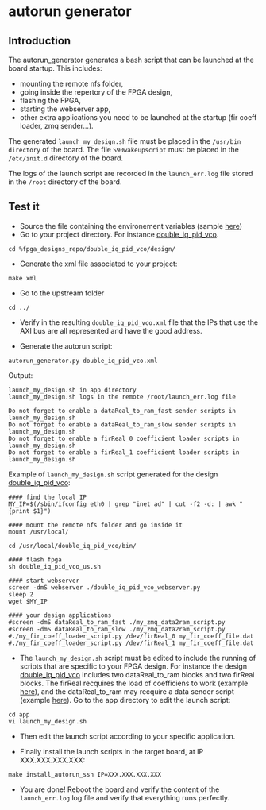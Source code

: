 autorun generator
===================

Introduction
------------
The autorun_generator generates a bash script that can be launched at the board startup. This includes: 
- mounting the remote nfs folder,
- going inside the repertory of the FPGA design,
- flashing the FPGA,
- starting the webserver app,
- other extra applications you need to be launched at the startup (fir coeff loader, zmq sender...).

The generated `launch_my_design.sh` file must be placed in the `/usr/bin directory` of the board.
The file `S90wakeupscript` must be placed in the `/etc/init.d` directory of the board.

The logs of the launch script are recorded in the `launch_err.log` file stored in the `/root` directory of the board. 


Test it
-------

- Source the file containing the environement variables (sample [here](https://github.com/oscimp/oscimpDigital/blob/master/settings.sh.sample))
- Go to your project directory. For instance [double_iq_pid_vco](https://github.com/oscimp/app/tree/master/redpitaya/double_iq_pid_vco).

```shell
cd %fpga_designs_repo/double_iq_pid_vco/design/
```

- Generate the xml file associated to your project:

```shell
make xml
```

- Go to the upstream folder

```shell
cd ../
```

- Verify in the resulting `double_iq_pid_vco.xml` file that the IPs that use the AXI bus are all represented and have the good address.   

- Generate the autorun script:

```shell
autorun_generator.py double_iq_pid_vco.xml
```

Output:
```
launch_my_design.sh in app directory
launch_my_design.sh logs in the remote /root/launch_err.log file

Do not forget to enable a dataReal_to_ram_fast sender scripts in launch_my_design.sh
Do not forget to enable a dataReal_to_ram_slow sender scripts in launch_my_design.sh
Do not forget to enable a firReal_0 coefficient loader scripts in launch_my_design.sh
Do not forget to enable a firReal_1 coefficient loader scripts in launch_my_design.sh
```

Example of `launch_my_design.sh` script generated for the design [double_iq_pid_vco](https://github.com/oscimp/app/tree/master/redpitaya/double_iq_pid_vco):

```shell
#### find the local IP
MY_IP=$(/sbin/ifconfig eth0 | grep "inet ad" | cut -f2 -d: | awk "{print $1}")

#### mount the remote nfs folder and go inside it
mount /usr/local/

cd /usr/local/double_iq_pid_vco/bin/

#### flash fpga
sh double_iq_pid_vco_us.sh

#### start webserver
screen -dmS webserver ./double_iq_pid_vco_webserver.py
sleep 2
wget $MY_IP

#### your design applications
#screen -dmS dataReal_to_ram_fast ./my_zmq_data2ram_script.py
#screen -dmS dataReal_to_ram_slow ./my_zmq_data2ram_script.py
#./my_fir_coeff_loader_script.py /dev/firReal_0 my_fir_coeff_file.dat
#./my_fir_coeff_loader_script.py /dev/firReal_1 my_fir_coeff_file.dat

```

- The `launch_my_design.sh` script must be edited to include the running of scripts that are specific to your FPGA design. For instance the design [double_iq_pid_vco](https://github.com/oscimp/app/tree/master/redpitaya/double_iq_pid_vco)
includes two dataReal_to_ram blocks and two firReal blocks. The firReal recquires the load of coefficiens to work (example [here](https://github.com/oscimp/app/blob/903e5c141b3578e9b8974532a17a3fe84010f0fc/redpitaya/double_iq_pid_vco/app/fir_loader.py)), and the dataReal_to_ram may recquire a data sender script (example [here](https://github.com/oscimp/app/blob/903e5c141b3578e9b8974532a17a3fe84010f0fc/redpitaya/double_iq_pid_vco/app/zmq_data2ram_fast.py)). Go to the app directory to edit the launch script:

```shell
cd app
vi launch_my_design.sh
```

- Then edit the launch script according to your specific application.


- Finally install the launch scripts in the target board, at IP XXX.XXX.XXX.XXX:

```shell
make install_autorun_ssh IP=XXX.XXX.XXX.XXX
```

- You are done! Reboot the board and verify the content of the `launch_err.log` log file and verify that everything runs perfectly.
